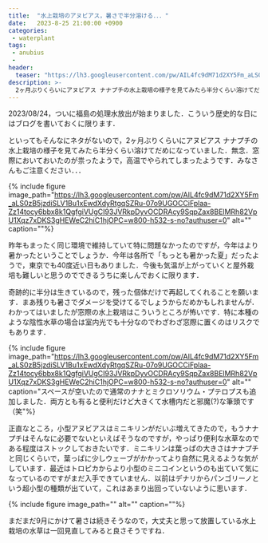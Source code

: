 ```yaml
---
title:  "水上栽培のアヌビアス，暑さで半分溶ける．．．"
date:   2023-8-25 21:00:00 +0900
categories: 
 - waterplant
tags:
 - anubius
 - 
header:
  teaser: "https://lh3.googleusercontent.com/pw/AIL4fc9dM71d2XY5Fm_aLS0zB5jzdiSLV1Bu1xEwdXdyRtgqSZRu-07o9UGOCCiFplaa-Zz14tocy6bbx8k1QgfgiVUgCI93JVRkpDyvOCDRAcy9SqpZax8BElMRh82VpU1Xqz7xDKS3gHEWeC2hiC1hjOPC=w800-h532-s-no?authuser=0"
description: >-
  2ヶ月ぶりくらいにアヌビアス ナナプチの水上栽培の様子を見てみたら半分くらい溶けてだめになっていました．
---
```


2023/08/24，ついに福島の処理水放出が始まりました．こういう歴史的な日にはブログを書いておくに限ります．

といってもそんなにネタがないので，2ヶ月ぶりくらいにアヌビアス ナナプチの水上栽培の様子を見てみたら半分くらい溶けてだめになっていました．無念．窓際においておいたのが祟ったようで，高温でやられてしまったようです．みなさんもご注意ください．．．

{% include figure image_path="https://lh3.googleusercontent.com/pw/AIL4fc9dM71d2XY5Fm_aLS0zB5jzdiSLV1Bu1xEwdXdyRtgqSZRu-07o9UGOCCiFplaa-Zz14tocy6bbx8k1QgfgiVUgCI93JVRkpDyvOCDRAcy9SqpZax8BElMRh82VpU1Xqz7xDKS3gHEWeC2hiC1hjOPC=w800-h532-s-no?authuser=0" alt="" caption=""%}

昨年もまったく同じ環境で維持していて特に問題なかったのですが，今年はより暑かったということでしょうか．今年は各所で「もっとも暑かった夏」だったようで，東京でも40度近い日もありました．今後も気温が上がっていくと屋外栽培も難しいと思うのでできるうちに楽しんでおくに限ります．

奇跡的に半分は生きているので，残った個体だけで再起してくれることを願います．まあ残りも暑さでダメージを受けてるでしょうからだめかもしれませんが．わかってはいましたが窓際の水上栽培はこういうところが怖いです．特に本種のような陰性水草の場合は室内光でも十分なのでわざわざ窓際に置くのはリスクでもあります．

{% include figure image_path="https://lh3.googleusercontent.com/pw/AIL4fc9dM71d2XY5Fm_aLS0zB5jzdiSLV1Bu1xEwdXdyRtgqSZRu-07o9UGOCCiFplaa-Zz14tocy6bbx8k1QgfgiVUgCI93JVRkpDyvOCDRAcy9SqpZax8BElMRh82VpU1Xqz7xDKS3gHEWeC2hiC1hjOPC=w800-h532-s-no?authuser=0" alt="" caption="スペースが空いたので通常のナナとミクロソリウム・プテロプスも追加しました．両方とも有ると便利だけど大きくて水槽内だと邪魔(?)な筆頭です（笑"%}

正直なところ，小型アヌビアスはミニキリンがだいぶ増えてきたので，もうナナプチはそんなに必要でないといえばそうなのですが，やっぱり便利な水草なのである程度はストックしておきたいです．ミニキリンは葉っぱの大きさはナナプチと同じくらいで，葉っぱに少しウェーブがかかってより自然に見えるような気がしています．最近はトロピカからより小型のミニコインというのも出ていて気になっているのですがまだ入手できていません．以前はデナリからパンゴリーノという超小型の種類が出ていて，これはあまり出回っていないように思います．

{% include figure image_path="" alt="" caption=""%}

まだまだ9月にかけて暑さは続きそうなので，大丈夫と思って放置している水上栽培の水草は一回見直してみると良さそうですね．